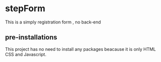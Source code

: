 # stepForm
This is a simply registration form , no back-end

## pre-installations
This project has no need to install any packages beacause it is only HTML CSS and Javascript.

